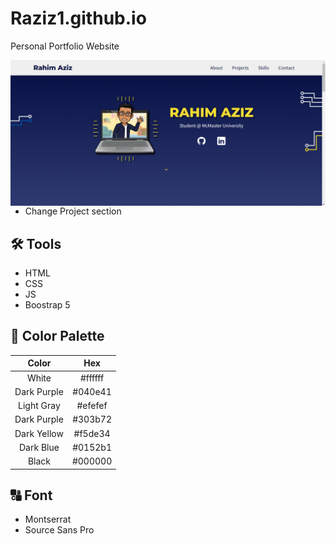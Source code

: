 # Raziz1.github.io
Personal Portfolio Website


<p> 
    <img align='Left' src="Website_preview.png? raw=true" >
</p>


* Change Project section

## 🛠️ Tools
* HTML
* CSS
* JS
* Boostrap 5

## 🎨 Color Palette
| Color  | Hex |
|  :---: |  :---: |
| White  | #ffffff  |
| Dark Purple  | #040e41  |
| Light Gray  | #efefef  |
| Dark Purple  | #303b72  |
| Dark Yellow  | #f5de34  |
| Dark Blue  | #0152b1  |
| Black  | #000000  |

## 🔠 Font
* Montserrat
* Source Sans Pro
